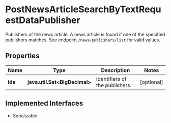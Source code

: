 

# PostNewsArticleSearchByTextRequestDataPublisher

Publishers of the news article. A news article is found if one of the specified publishers matches. See endpoint `/news/publishers/list` for valid values.

## Properties

Name | Type | Description | Notes
------------ | ------------- | ------------- | -------------
**ids** | **java.util.Set&lt;BigDecimal&gt;** | Identifiers of the publishers. |  [optional]


## Implemented Interfaces

* Serializable


